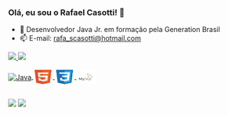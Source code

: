 

### Olá, eu sou o Rafael Casotti! 👋

- 🔭 Desenvolvedor Java Jr. em formação pela Generation Brasil
- 📫 E-mail: rafa_scasotti@hotmail.com


 <div align="space-between">
  <a href="https://github.com/RafaelCasotti">
  <img height="140em" src="https://github-readme-stats.vercel.app/api?username=RafaelCasotti&show_icons=true&theme=dracula&include_all_commits=true&count_private=true"/>
  <img height="140em" src="https://github-readme-stats.vercel.app/api/top-langs/?username=RafaelCasotti&layout=compact&langs_count=7&theme=dracula"/>
</div>
  
   <div style="display: inline_block"><br>
  <img src="https://cdn.jsdelivr.net/gh/devicons/devicon/icons/java/java-original.svg" alt="Java" height="30" width="40" align="center">
  <img align="center" alt="rafa-HTML" height="30" width="40" src="https://raw.githubusercontent.com/devicons/devicon/master/icons/html5/html5-original.svg">
  <img align="center" alt="rafa-CSS" height="30" width="40" src="https://raw.githubusercontent.com/devicons/devicon/master/icons/css3/css3-original.svg">
  <img align="center" alt="rafa-MySql" height="30" width="40" src="https://raw.githubusercontent.com/github/explore/80688e429a7d4ef2fca1e82350fe8e3517d3494d/topics/mysql/mysql.png">
</div>
  
 ##
  
[<img src="https://img.shields.io/badge/linkedin-%230077B5.svg?&style=for-the-badge&logo=linkedin&logoColor=white" />](https://www.linkedin.com/in/rafaelsantoscasotti//) 
 <a href = "mailto:rafa_scasotti@hotmail.com"><img src="https://img.shields.io/badge/Microsoft_Outlook-0078D4?style=for-the-badge&logo=microsoft-outlook&logoColor=white" target="_blank"></a>
